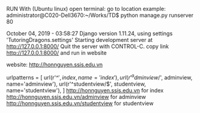 RUN With (Ubuntu linux)
open terminal: go to location 
example: administrator@C020-Dell3670:~/Works/TD$ python manage.py runserver 80
>>
October 04, 2019 - 03:58:27 Django version 1.11.24, 
using settings 'TutoringDragons.settings' 
Starting development server at http://127.0.0.1:8000/ 
Quit the server with CONTROL-C.
copy link http://127.0.0.1:8000/ and run in website


website: http://honnguyen.ssis.edu.vn


urlpatterns = [
    url(r'^$', index, name='index'),
    url(r'^adminview/$', adminview, name='adminview'),
    url(r'^studentview/$', studentview, name='studentview'),
]
http://honnguyen.ssis.edu.vn for index
http://honnguyen.ssis.edu.vn/adminview for adminview
http://honnguyen.ssis.edu.vn/studentview for studentview
